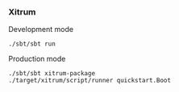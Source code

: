 ### Xitrum

Development mode
```
./sbt/sbt run
```

Production mode
```
./sbt/sbt xitrum-package
./target/xitrum/script/runner quickstart.Boot
```